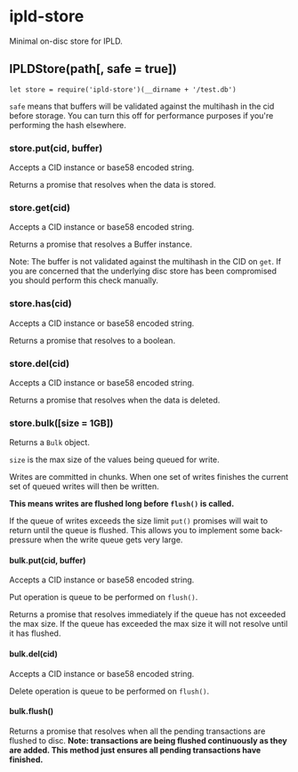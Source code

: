 # ipld-store

Minimal on-disc store for IPLD.

## IPLDStore(path[, safe = true])

```
let store = require('ipld-store')(__dirname + '/test.db')
```

`safe` means that buffers will be validated against the multihash in
the cid before storage. You can turn this off for performance purposes
if you're performing the hash elsewhere.

### store.put(cid, buffer)

Accepts a CID instance or base58 encoded string.

Returns a promise that resolves when the data is stored.

### store.get(cid)

Accepts a CID instance or base58 encoded string.

Returns a promise that resolves a Buffer instance.

Note: The buffer is not validated against the multihash in the CID on `get`.
If you are concerned that the underlying disc store has been compromised
you should perform this check manually.

### store.has(cid)

Accepts a CID instance or base58 encoded string.

Returns a promise that resolves to a boolean.

### store.del(cid)

Accepts a CID instance or base58 encoded string.

Returns a promise that resolves when the data is deleted.

### store.bulk([size = 1GB])

Returns a `Bulk` object.

`size` is the max size of the values being queued for write.

Writes are committed in chunks. When one set of writes finishes
the current set of queued writes will then be written.

**This means writes are flushed long before `flush()` is called.**

If the queue of writes exceeds the size limit `put()` promises will
wait to return until the queue is flushed. This allows you to implement
some back-pressure when the write queue gets very large.

#### bulk.put(cid, buffer)

Accepts a CID instance or base58 encoded string.

Put operation is queue to be performed on `flush()`.

Returns a promise that resolves immediately if the queue has not exceeded
the max size. If the queue has exceeded the max size it will not resolve
until it has flushed.

#### bulk.del(cid)

Accepts a CID instance or base58 encoded string.

Delete operation is queue to be performed on `flush()`.

#### bulk.flush()

Returns a promise that resolves when all the pending transactions are
flushed to disc. **Note: transactions are being flushed continuously as
they are added. This method just ensures all pending transactions have
finished.**